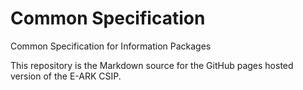 # Common Specification
Common Specification for Information Packages

This repository is the Markdown source for the GitHub pages hosted version of the E-ARK CSIP.
